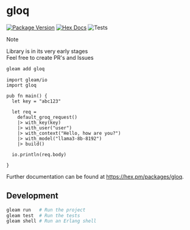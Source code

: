 # gloq

[![Package Version](https://img.shields.io/hexpm/v/gloq)](https://hex.pm/packages/gloq)
[![Hex Docs](https://img.shields.io/badge/hex-docs-ffaff3)](https://hexdocs.pm/gloq/)
![Tests](https://github.com/github/docs/actions/workflows/test.yml/badge.svg)

> [!Note]
> Library is in its very early stages      
> Feel free to create PR's and Issues

```sh
gleam add gloq
```
```gleam
import gleam/io
import gloq

pub fn main() {
  let key = "abc123"

  let req = 
    default_groq_request()
    |> with_key(key)
    |> with_user("user")
    |> with_context("Hello, how are you?")
    |> with_model("llama3-8b-8192")
    |> build()

  io.println(req.body)

}
```

Further documentation can be found at <https://hex.pm/packages/gloq>.

## Development

```sh
gleam run   # Run the project
gleam test  # Run the tests
gleam shell # Run an Erlang shell
```

